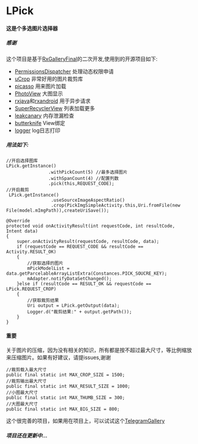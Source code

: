 # LPick
#### 这是个多选图片选择器

##### 感谢
这个项目是基于[RxGalleryFinal](https://github.com/FinalTeam/RxGalleryFinal)的二次开发,使用到的开源项目如下:
* [PermissionsDispatcher](https://github.com/hotchemi/PermissionsDispatcher) 处理动态权限申请
* [uCrop](https://github.com/Yalantis/uCrop) 非常好用的图片裁剪库
* [picasso](https://github.com/square/picasso) 用来图片加载
* [PhotoView](https://github.com/chrisbanes/PhotoView) 大图显示
* [rxjava](https://github.com/ReactiveX/RxJava)和[rxandroid](https://github.com/ReactiveX/RxAndroid) 用于异步请求
* [SuperRecyclerView](https://github.com/Malinskiy/SuperRecyclerView) 列表加载更多
* [leakcanary](https://github.com/square/leakcanary) 内存泄漏检查
* [butterknife](https://github.com/JakeWharton/butterknife) View绑定
* [logger](https://github.com/orhanobut/logger) log日志打印

##### 用法如下:
```
//开启选择图库
LPick.getInstance()
                .withPickCount(5) //最多选择图片
                .withSpanCount(4) //配置列数
                .pick(this,REQUEST_CODE);
//开启裁剪
 LPick.getInstance()
                 .useSourceImageAspectRatio()
                 .crop(PickImgSimpleActivity.this,Uri.fromFile(new File(model.mImgPath)),createUriSave());

```
```
@Override
protected void onActivityResult(int requestCode, int resultCode, Intent data)
{
    super.onActivityResult(requestCode, resultCode, data);
    if (requestCode == REQUEST_CODE && resultCode == Activity.RESULT_OK)
    {
        //获取选择的图片
        mPickModelList = data.getParcelableArrayListExtra(Constances.PICK_SOUCRE_KEY);
        mAdapter.notifyDataSetChanged();
    }else if (resultCode == RESULT_OK && requestCode == LPick.REQUEST_CROP)
    {
        //获取裁剪结果
        Uri output = LPick.getOutput(data);
        Logger.d("裁剪结果:" + output.getPath());
    }
}
```
#### 重要
关于图片的压缩，因为没有相关的知识，所有都是按不超过最大尺寸，等比例缩放来压缩图片。如果有好建议，请提issues,谢谢
```
//裁剪载入最大尺寸
public final static int MAX_CROP_SIZE = 1500;
//裁剪输出最大尺寸
public final static int MAX_RESULT_SIZE = 1000;
//小图最大尺寸
public final static int MAX_THUMB_SIZE = 300;
//大图最大尺寸
public final static int MAX_BIG_SIZE = 800;
```
这个很完善的项目，如果用在项目上，可以试试这个[TelegramGallery](https://github.com/TangXiaoLv/TelegramGallery)


##### 项目还在更新中...